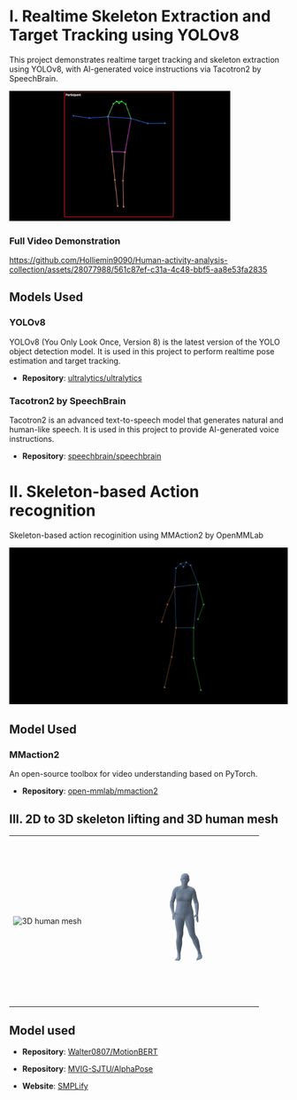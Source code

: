 
# I. Realtime Skeleton Extraction and Target Tracking using YOLOv8

This project demonstrates realtime target tracking and skeleton extraction using YOLOv8, with AI-generated voice instructions via Tacotron2 by SpeechBrain.

<img src="https://github.com/Holliemin9090/Human-activity-analysis-collection/blob/main/skeleton_extraction_tracking.gif" width="400" alt="Demo of the feature">

### Full Video Demonstration

https://github.com/Holliemin9090/Human-activity-analysis-collection/assets/28077988/561c87ef-c31a-4c48-bbf5-aa8e53fa2835

## Models Used

### YOLOv8

YOLOv8 (You Only Look Once, Version 8) is the latest version of the YOLO object detection model. It is used in this project to perform realtime pose estimation and target tracking.

- **Repository**: [ultralytics/ultralytics](https://github.com/ultralytics/ultralytics)

### Tacotron2 by SpeechBrain

Tacotron2 is an advanced text-to-speech model that generates natural and human-like speech. It is used in this project to provide AI-generated voice instructions.

- **Repository**: [speechbrain/speechbrain](https://github.com/speechbrain/speechbrain)

# II. Skeleton-based Action recognition

Skeleton-based action recoginition using MMAction2 by OpenMMLab

<img src="https://github.com/Holliemin9090/Human-activity-analysis-collection/blob/main/action_recognition_output.gif" width="800" alt="Demo of the feature">

## Model Used

### MMaction2

An open-source toolbox for video understanding based on PyTorch.

- **Repository**: [open-mmlab/mmaction2](https://github.com/open-mmlab/mmaction2)

<!--
## 2D to 3D skeleton lifting
<img src="https://github.com/Holliemin9090/Human-activity-analysis-collection/blob/main/3d_skeleton.gif" width="400" alt="Demo of the feature">
## 3D human mesh
![Demo of the feature](https://github.com/Holliemin9090/Human-activity-analysis-collection/blob/main/human_mesh.gif) 
## 3D human mesh
<img src="https://github.com/Holliemin9090/Human-activity-analysis-collection/blob/main/human_mesh.gif" width="400" alt="Demo of the feature">
## 3D human mesh
<div style="display: flex; justify-content: space-between;">
  <img src="https://github.com/Holliemin9090/Human-activity-analysis-collection/blob/main/3d_skeleton.gif" width="300" alt="3D human mesh">
  <img src="https://github.com/Holliemin9090/Human-activity-analysis-collection/blob/main/human_mesh.gif" width="300" alt="Another GIF">
</div>
-->


## III. 2D to 3D skeleton lifting and 3D human mesh
<table>
  <tr>
    <td><img src="https://github.com/Holliemin9090/Human-activity-analysis-collection/blob/main/3d_skeleton.gif" width="300" alt="3D human mesh"></td>
    <td><img src="https://github.com/Holliemin9090/Human-activity-analysis-collection/blob/main/human_mesh.gif" width="300" alt="Another GIF"></td>
  </tr>
</table>

## Model used

- **Repository**: [Walter0807/MotionBERT](https://github.com/Walter0807/MotionBERT)

- **Repository**: [MVIG-SJTU/AlphaPose](https://github.com/MVIG-SJTU/AlphaPose)

- **Website**: [SMPLify](https://smplify.is.tue.mpg.de)
